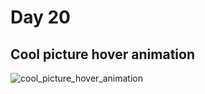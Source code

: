 # Day 20

## Cool picture hover animation

![cool_picture_hover_animation](https://user-images.githubusercontent.com/36999742/118644980-faf58200-b7fb-11eb-9574-3efa47ef0797.gif)